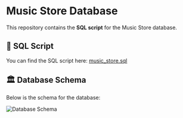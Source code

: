 # Music Store Database  

This repository contains the **SQL script** for the Music Store database.  

## 📜 SQL Script  
You can find the SQL script here: [music_store.sql](music_store.sql)  

## 🏛 Database Schema  
Below is the schema for the database:  

![Database Schema](schema.png)

